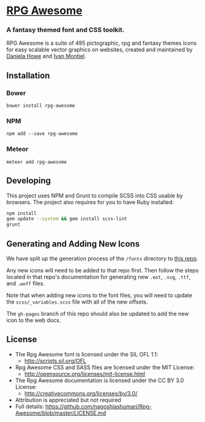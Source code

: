 # [RPG Awesome](http://nagoshiashumari.github.io/Rpg-Awesome/)
### A fantasy themed font and CSS toolkit.

RPG Awesome is a suite of 495 pictographic, rpg and fantasy themes icons for easy scalable vector graphics on websites, created and maintained by [Daniela Howe](https://github.com/nagoshiashumari) and [Ivan Montiel](http://github.com/idmontie).

## Installation

### Bower

```
bower install rpg-awesome
```

### NPM

```
npm add --save rpg-awesome
```

### Meteor

```
meteor add rpg-awesome
```

## Developing

This project uses NPM and Grunt to compile SCSS into CSS usable by browsers.
The project also requires for you to have Ruby installed:

```sh
npm install
gem update --system && gem install scss-lint
grunt
```

## Generating and Adding New Icons

We have split up the generation process of the `/fonts` directory to
[this repo](https://github.com/nagoshiashumari/rpg-awesome-raw).

Any new icons will need to be added to that repo first. Then follow the steps located in that repo's documentation for generating new `.eot`, `.svg`, `.ttf`, and `.woff` files.

Note that when adding new icons to the font files, you will need to update the `scss/_variables.scss` file with all of the new offsets.

The `gh-pages` branch of this repo should also be updated to add the
new icon to the web docs.

## License
- The Rpg Awesome font is licensed under the SIL OFL 1.1:
  - http://scripts.sil.org/OFL
- Rpg Awesome CSS and SASS files are licensed under the MIT License:
  - http://opensource.org/licenses/mit-license.html
- The Rpg Awesome documentation is licensed under the CC BY 3.0 License:
  - http://creativecommons.org/licenses/by/3.0/
- Attribution is appreciated but not required
- Full details: https://github.com/nagoshiashumari/Rpg-Awesome/blob/master/LICENSE.md

